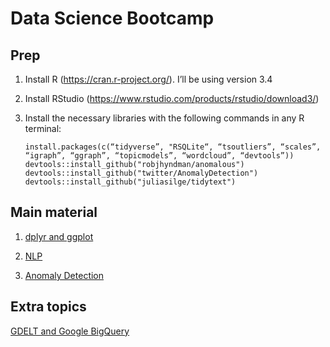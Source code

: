 Data Science Bootcamp
================

Prep
----

1.  Install R (<https://cran.r-project.org/>). I’ll be using version 3.4

2.  Install RStudio (<https://www.rstudio.com/products/rstudio/download3/>)

3.  Install the necessary libraries with the following commands in any R terminal:

        install.packages(c(“tidyverse”, "RSQLite“, “tsoutliers”, “scales”, “igraph”, “ggraph”, “topicmodels”, “wordcloud”, “devtools”))
        devtools::install_github("robjhyndman/anomalous")
        devtools::install_github("twitter/AnomalyDetection")
        devtools::install_github("juliasilge/tidytext")

Main material
-------------

1.  [dplyr and ggplot](section-1-dplyr.md)

2.  [NLP](section-2-nlp.md)

3.  [Anomaly Detection](section-3-anomaly-detection.md)

Extra topics
------------

[GDELT and Google BigQuery](extras-GDELT.md)
